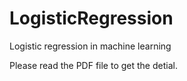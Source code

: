 # LogisticRegression
Logistic regression in machine learning

Please read the PDF file to get the detial.
